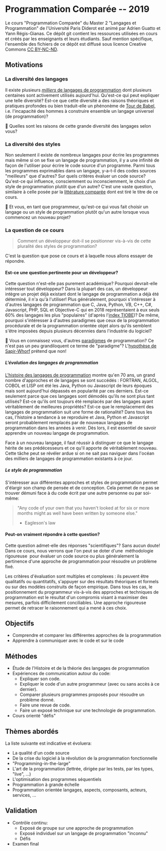 # Programmation Comparée -- 2019

Le cours "Programmation Comparée" du Master 2 "Langages et
Programmation" de l'Université Paris Diderot est animé par Adrien
Guatto et Yann Régis-Gianas. Ce dépôt git contient les ressources
utilisées en cours et créés par les enseignants et leurs étudiants.
Sauf mention spécifique, l'ensemble des fichiers de ce dépôt est
diffusé sous licence Creative Commons [CC
BY-NC-ND](https://creativecommons.org/licenses/by-nc-nd/4.0/legalcode).

## Motivations

### La diversité des langages

Il existe plusieurs [*milliers* de langages de
programmation](http://codelani.com/posts/how-many-programming-languages-are-there-in-the-world.html)
dont plusieurs centaines sont activement utilisés
aujourd'hui. Qu'est-ce qui peut expliquer une telle diversité? Est-ce
que cette diversité a des raisons théoriques et pratiques profondes ou
bien traduit-elle un phénonème de [Tour de
Babel](http://www.philophil.com/philosophie/echange/analyses/linguistique/Babel.htm),
i.e. l'incapacité des hommes à construire ensemble un langage
universel (de programmation)?

🤔 Quelles sont les raisons de cette grande diversité des langages selon vous?

### La diversité des styles

Non seulement il existe de nombreux langages pour écrire les
programmes mais même si on se fixe un langage de programmation,
il y a une infinité de façon de l'utiliser pour écrire le
code source d'un programme. Parmi tous les programmes exprimables
dans un langage, y-a-t-il des codes sources "meilleurs" que
d'autres? Sur quels critères évaluer un code source? Qu'est-ce
qui influence, consciemment ou inconsciemment, le choix d'un
style de programmation plutôt que d'un autre? C'est une vaste
question, similaire à celle posée par la
[littérature comparée](https://fr.wikipedia.org/wiki/Litt%C3%A9rature_compar%C3%A9e)
dont est tiré le titre de ce cours.

🤔 Et vous, en tant que programmeur, qu'est-ce qui vous fait choisir un langage
ou un style de programmation plutôt qu'un autre lorsque vous commencez un nouveau
projet?

### La question de ce cours

> Comment un développeur doit-il se positionner vis-à-vis de cette pluralité des styles de programmation?

C'est la question que pose ce cours et à laquelle nous allons essayer de répondre.

#### Est-ce une question pertinente pour un développeur?

Cette question n'est-elle pas purement académique? Pourquoi
devrait-elle intéresser tout développeur? Dans la plupart des cas, un
développeur intègre un projet déjà existant dont le langage de
programmation a déjà été déterminé, il n'a qu'à l'utiliser! Plus
généralement, pourquoi s'intéresser à d'autres langages de
programmation que C, Java, Python, VB, C++, C#, Javascript, PHP, SQL
et Objective-C qui en 2018 représentaient à eux seuls 60% des langages
les plus "populaires" (d'après l'[index
TIOBE](https://www.tiobe.com/tiobe-index/))? De même, pourquoi
s'intéresser à d'autres paradigmes que ceux de la programmation
procédurale et de la programmation orientée objet alors qu'ils
semblent s'être imposées depuis plusieurs décennies dans l'industrie du
logiciel?

🤔 Vous en connaissez vous, d'autres
[paradigmes](https://fr.wikipedia.org/wiki/Paradigme) de
programmation? Ce n'est pas un peu grandiloquent ce terme
de "paradigme"? L'[hypothèse de Sapir-Whorf](https://fr.wikipedia.org/wiki/Hypoth%C3%A8se_de_Sapir-Whorf) prétend que non!

##### L'évolution des langages de programmation

[L'histoire des langages de
programmation](https://en.wikipedia.org/wiki/History_of_programming_languages)
montre qu'en 70 ans, un grand nombre d'approches et de langages se
sont succédés : FORTRAN, ALGOL, COBOL et LISP ont été les Java, Python
ou Javascript de leurs époques mais sont aujourd'hui dépassés en
popularité par ces derniers. Est-ce seulement parce que ces langages
sont démodés qu'ils ne sont plus tant utilisés? Est-ce qu'ils ont
toujours été remplacés par des langages ayant véritablement de
meilleures propriétés? Est-ce que le remplacement des langages de
programmation suit une forme de rationalité? Dans tous les cas,
l'histoire a tendance à se reproduire et Java, Python et Javascript
seront probablement remplacés par de nouveaux langages de
programmation dans les années à venir. Dès lors, il est essentiel de
savoir apprendre un nouveau langage de programmation.

Face à un nouveau langage, il faut réussir à distinguer ce que le
langage hérite de ses prédécesseurs et ce qu'il apporte de
véritablement nouveau. Cette tâche peut se révéler ardue si on ne sait
pas naviguer dans l'océan des milliers de langages de programmation
existants à ce jour.

##### Le style de programmation

S'intéresser aux différentes approches et styles de programmation
permet d'élargir son champ de pensée et de conception. Cela permet
de ne pas se trouver démuni face à du code écrit par une autre
personne ou par soi-même:

> "Any code of your own that you haven't looked at for six or more months might as well have been written by someone else."
> - Eagleson's law

#### Peut-on vraiment répondre à cette question?

Cette question admet-elle des réponses "scientifiques"? Sans aucun
doute!  Dans ce cours, nous verrons que l'on peut se doter d'une
 méthodologie rigoureuse  pour évaluer un code source ou plus
généralement la pertinence d'une approche de programmation pour
résoudre un problème fixé.

Les critères d'évaluation sont multiples et complexes : ils peuvent
être qualitatifs ou quantitatifs, s'appuyer sur des résultats
théoriques et formels ou sur des modèles construits de façon
empirique. Dans tous les cas, le positionnement du programmeur
vis-à-vis des approches et techniques de programmation est le résultat
d'un compromis visant à maximiser des mesures, parfois difficilement
conciliables. Une approche rigoureuse permet de retracer le raisonnement
qui a mené à ces choix.

## Objectifs

- Comprendre et comparer les différentes approches de la programmation
- Apprendre à communiquer avec le code et sur le code

## Méthodes

- Étude de l'Histoire et de la théorie des langages de programmation
- Expériences de communication autour du code:
  - Expliquer son code.
  - Expliquer le code d'un autre programmeur (avec ou sans accès à ce dernier).
  - Comparer plusieurs programmes proposés pour résoudre un problème donné.
  - Faire une revue de code.
  - Faire un exposé technique sur une technologie de programmation.
- Cours orienté "défis"

## Thèmes abordés

La liste suivante est indicative et évoluera:

- La qualité d'un code source
- De la crise du logiciel à la révolution de la programmation fonctionnelle
- "Programming-in-the-large"
- L'art de la programmation (lettrée, dirigée par les tests, par les types, "live", ...)
- L'optimisation des programmes séquentiels
- Programmation à grande échelle
- Programmation orientée langages, aspects, composants, acteurs, services, ...

## Validation

- Contrôle continu:
  - Exposé de groupe sur une approche de programmation
  - Exposé individuel sur un langage de programmation "inconnu"
  - Défis
- Examen final


